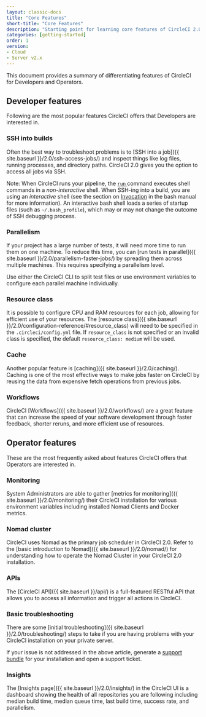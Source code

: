 ```yaml
---
layout: classic-docs
title: "Core Features"
short-title: "Core Features"
description: "Starting point for learning core features of CircleCI 2.0"
categories: [getting-started]
order: 1
version:
- Cloud
- Server v2.x
---
```


This document provides a summary of differentiating features of CircleCI for Developers and Operators.

## Developer features

Following are the most popular features CircleCI offers that Developers are interested in.

### SSH into builds

Often the best way to troubleshoot problems is to [SSH into a job]({{ site.baseurl }}/2.0/ssh-access-jobs/) and inspect things like log files, running processes, and directory paths. CircleCI 2.0 gives you the option to access all jobs via SSH.

Note: When CircleCI runs your pipeline, the [`run` ](https://circleci.com/docs/2.0/configuration-reference/#run) command executes shell commands in a _non-interactive_ shell. When SSH-ing into a build, you are using an _interactive_ shell (see the section on [Invocation](https://linux.die.net/man/1/bash) in the bash manual for more information). An interactive bash shell loads a series of startup files (such as `~/.bash_profile`), which may or may not change the outcome of SSH debugging process.

### Parallelism

If your project has a large number of tests, it will need more time to run them on one machine. To reduce this time, you can [run tests in parallel]({{ site.baseurl }}/2.0/parallelism-faster-jobs/) by spreading them across multiple machines. This requires specifying a parallelism level.

Use either the CircleCI CLI to split test files or use environment variables to configure each parallel machine individually.


### Resource class

It is possible to configure CPU and RAM resources for each job, allowing for efficient use of your resources. The [resource class]({{ site.baseurl }}/2.0/configuration-reference/#resource_class) will need to be specified in the `.circleci/config.yml` file.  If `resource_class` is not specified or an invalid class is specified, the default `resource_class: medium` will be used.

### Cache

Another popular feature is [caching]({{ site.baseurl }}/2.0/caching/). Caching is one of the most effective ways to make jobs faster on CircleCI by reusing the data from expensive fetch operations from previous jobs.

### Workflows

CircleCI [Workflows]({{ site.baseurl }}/2.0/workflows/) are a great feature that can increase the speed of your software development through faster feedback, shorter reruns, and more efficient use of resources.


## Operator features

These are the most frequently asked about features CircleCI offers that Operators are interested in.

### Monitoring

System Administrators are able to gather [metrics for monitoring]({{ site.baseurl }}/2.0/monitoring/) their CircleCI installation for various environment variables including installed Nomad Clients and Docker metrics.

### Nomad cluster

CircleCI uses Nomad as the primary job scheduler in CircleCI 2.0. Refer to the [basic introduction to Nomad]({{ site.baseurl }}/2.0/nomad/) for understanding how to operate the Nomad Cluster in your CircleCI 2.0 installation.

### APIs

The [CircleCI API]({{ site.baseurl }}/api/) is a full-featured RESTful API that allows you to access all information and trigger all actions in CircleCI.

### Basic troubleshooting

There are some [initial troubleshooting]({{ site.baseurl }}/2.0/troubleshooting/) steps to take if you are having problems with your CircleCI installation on your private server.

If your issue is not addressed in the above article, generate a [support bundle](https://help.replicated.com/docs/native/packaging-an-application/support-bundle/) for your installation and open a support ticket.

### Insights

The [Insights page]({{ site.baseurl }}/2.0/insights/) in the CircleCI UI is a dashboard showing the health of all repositories you are following including median build time, median queue time, last build time, success rate, and parallelism.
